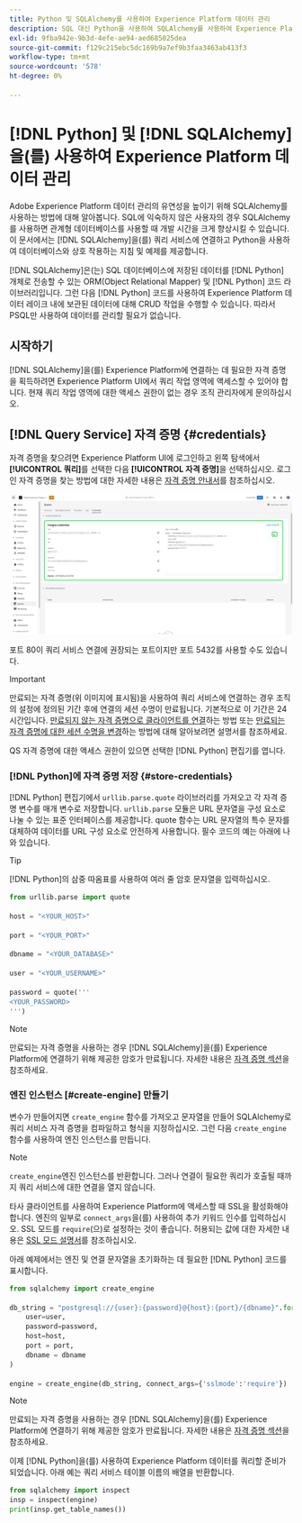 ```yaml
---
title: Python 및 SQLAlchemy를 사용하여 Experience Platform 데이터 관리
description: SQL 대신 Python을 사용하여 SQLAlchemy를 사용하여 Experience Platform 데이터를 관리하는 방법에 대해 알아봅니다.
exl-id: 9fba942e-9b3d-4efe-ae94-aed685025dea
source-git-commit: f129c215ebc5dc169b9a7ef9b3faa3463ab413f3
workflow-type: tm+mt
source-wordcount: '578'
ht-degree: 0%

---
```


# [!DNL Python] 및 [!DNL SQLAlchemy]을(를) 사용하여 Experience Platform 데이터 관리

Adobe Experience Platform 데이터 관리의 유연성을 높이기 위해 SQLAlchemy를 사용하는 방법에 대해 알아봅니다. SQL에 익숙하지 않은 사용자의 경우 SQLAlchemy를 사용하면 관계형 데이터베이스를 사용할 때 개발 시간을 크게 향상시킬 수 있습니다. 이 문서에서는 [!DNL SQLAlchemy]을(를) 쿼리 서비스에 연결하고 Python을 사용하여 데이터베이스와 상호 작용하는 지침 및 예제를 제공합니다.

[!DNL SQLAlchemy]은(는) SQL 데이터베이스에 저장된 데이터를 [!DNL Python] 개체로 전송할 수 있는 ORM(Object Relational Mapper) 및 [!DNL Python] 코드 라이브러리입니다. 그런 다음 [!DNL Python] 코드를 사용하여 Experience Platform 데이터 레이크 내에 보관된 데이터에 대해 CRUD 작업을 수행할 수 있습니다. 따라서 PSQL만 사용하여 데이터를 관리할 필요가 없습니다.

## 시작하기

[!DNL SQLAlchemy]을(를) Experience Platform에 연결하는 데 필요한 자격 증명을 획득하려면 Experience Platform UI에서 쿼리 작업 영역에 액세스할 수 있어야 합니다. 현재 쿼리 작업 영역에 대한 액세스 권한이 없는 경우 조직 관리자에게 문의하십시오.

## [!DNL Query Service] 자격 증명 {#credentials}

자격 증명을 찾으려면 Experience Platform UI에 로그인하고 왼쪽 탐색에서 **[!UICONTROL 쿼리]**&#x200B;를 선택한 다음 **[!UICONTROL 자격 증명]**&#x200B;을 선택하십시오. 로그인 자격 증명을 찾는 방법에 대한 자세한 내용은 [자격 증명 안내서](../ui/credentials.md)를 참조하십시오.

![쿼리 서비스에 대한 만료 자격 증명이 있는 자격 증명 탭이 강조 표시되었습니다.](../images/use-cases/credentials.png)

포트 80이 쿼리 서비스 연결에 권장되는 포트이지만 포트 5432를 사용할 수도 있습니다.

>[!IMPORTANT]
>
>만료되는 자격 증명(위 이미지에 표시됨)을 사용하여 쿼리 서비스에 연결하는 경우 조직의 설정에 정의된 기간 후에 연결의 세션 수명이 만료됩니다. 기본적으로 이 기간은 24시간입니다. [만료되지 않는 자격 증명으로 클라이언트를 연결](../ui/credentials.md#non-expiring-credentials)하는 방법 또는 [만료되는 자격 증명에 대한 세션 수명을 변경](../ui/credentials.md#expiring-credentials)하는 방법에 대해 알아보려면 설명서를 참조하세요.

QS 자격 증명에 대한 액세스 권한이 있으면 선택한 [!DNL Python] 편집기를 엽니다.

### [!DNL Python]에 자격 증명 저장 {#store-credentials}

[!DNL Python] 편집기에서 `urllib.parse.quote` 라이브러리를 가져오고 각 자격 증명 변수를 매개 변수로 저장합니다. `urllib.parse` 모듈은 URL 문자열을 구성 요소로 나눌 수 있는 표준 인터페이스를 제공합니다. quote 함수는 URL 문자열의 특수 문자를 대체하여 데이터를 URL 구성 요소로 안전하게 사용합니다. 필수 코드의 예는 아래에 나와 있습니다.

>[!TIP]
>
>[!DNL Python]의 삼중 따옴표를 사용하여 여러 줄 암호 문자열을 입력하십시오.

```python
from urllib.parse import quote

host = "<YOUR_HOST>"

port = "<YOUR_PORT>"

dbname = "<YOUR_DATABASE>"

user = "<YOUR_USERNAME>"

password = quote('''
<YOUR_PASSWORD>
''')
```

>[!NOTE]
>
>만료되는 자격 증명을 사용하는 경우 [!DNL SQLAlchemy]을(를) Experience Platform에 연결하기 위해 제공한 암호가 만료됩니다. 자세한 내용은 [자격 증명 섹션](#credentials)을 참조하세요.

### 엔진 인스턴스 [#create-engine] 만들기

변수가 만들어지면 `create_engine` 함수를 가져오고 문자열을 만들어 SQLAlchemy로 쿼리 서비스 자격 증명을 컴파일하고 형식을 지정하십시오. 그런 다음 `create_engine` 함수를 사용하여 엔진 인스턴스를 만듭니다.

>[!NOTE]
>
>`create_engine`엔진 인스턴스를 반환합니다. 그러나 연결이 필요한 쿼리가 호출될 때까지 쿼리 서비스에 대한 연결을 열지 않습니다.

타사 클라이언트를 사용하여 Experience Platform에 액세스할 때 SSL을 활성화해야 합니다. 엔진의 일부로 `connect_args`을(를) 사용하여 추가 키워드 인수를 입력하십시오. SSL 모드를 `require`(으)로 설정하는 것이 좋습니다. 허용되는 값에 대한 자세한 내용은 [SSL 모드 설명서](../clients/ssl-modes.md)를 참조하십시오.

아래 예제에서는 엔진 및 연결 문자열을 초기화하는 데 필요한 [!DNL Python] 코드를 표시합니다.

```python
from sqlalchemy import create_engine

db_string = "postgresql://{user}:{password}@{host}:{port}/{dbname}".format(
    user=user,
    password=password,
    host=host,
    port = port,
    dbname = dbname
)

engine = create_engine(db_string, connect_args={'sslmode':'require'})
```

>[!NOTE]
>
>만료되는 자격 증명을 사용하는 경우 [!DNL SQLAlchemy]을(를) Experience Platform에 연결하기 위해 제공한 암호가 만료됩니다. 자세한 내용은 [자격 증명 섹션](#credentials)을 참조하세요.

이제 [!DNL Python]을(를) 사용하여 Experience Platform 데이터를 쿼리할 준비가 되었습니다. 아래 예는 쿼리 서비스 테이블 이름의 배열을 반환합니다.

```python
from sqlalchemy import inspect
insp = inspect(engine)
print(insp.get_table_names())
```
